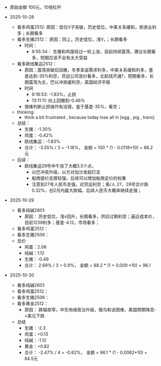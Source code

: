 - 原始金额 100元，10倍杠杆
- 2025-10-28 
  - 看多鸡蛋2512: 原因：低位V子突破，历史低位，中美关系缓和，旅游业利多；长期看多
  - 看多生猪2512： 原因：同上，历史低位，浅V，；长期看多
    - 时间： 
      - 9:55:34： 生猪和鸡蛋经过一轮上涨，目前持续震荡，建议长期看多，短期应该不会有太大受益
  - 看多欧线集运2512：
    - 原因：震荡突破后回撤，冬季圣诞需求利多，中美关系缓和利多，基差达到-35%利空，货运公司涨价看多，北航线开通?，短期看多，长期震荡为主，巴以冲突缓利空，英国经济平稳
    - 时间
      - 9:18:53: -1.83%，止损
      - 13:11:11: 向上回撤到-0.46%
    - 很难判断止损操作有没错，鉴于基差-35%，看空；
  - thinking:
    - think a bit frustrated , because today lose all in [egg , pig , trans]
  - 总结：
    - 生猪：-1.30%
    - 鸡蛋：-0.42%
    - 欧线集运：-1.83%
    - 合计： -3.55% / 3 = -1.18%， 金额 = 100 * (1 - 0.0118*10) = 88.2元
  - 后续：
    - 欧线集运29号中午涨了大概3.5个点，
      - 以巴冲突升级，以方对加沙发起打击
      - 船商提价支撑较强，后续可以增加船商定价的权重
      - 注意到27号人民币走强，对货运利空；美/人 27，28号合计跌0.32%，创2月内最大跌幅，后续人民币大概率继续走强；
      
    
- 2025-10-29
  - 看多纯碱2601: 
    - 原因： 历史低位，浅v回升，长期看多，供应过剩利空；逼近成本价，目前1239利多；基差-4.12，市场看多；
  - 看多鸡蛋2512：
  - 看多生猪2506：
  - 总价
    - 鸡蛋：2.06
    - 纯碱：1.12
    - 生猪：-0.49
    - 合计： 2.69% / 3 =  0.9%， 金额 = 88.2 * (1 + 0.009 *10) = 96.1

- 2025-10-30
  - 看多纯碱2601:
  - 看多鸡蛋2512：
  - 看多生猪2506：
  - 看多黄金2512：
    - 原因： 跌幅收窄，中东地缘政治升级，俄乌和谈困难，美国预期降息->美元下跌
  - 总结
    - 生猪：-2.3
    - 鸡蛋：+0.13
    - 纯碱：-1.12
    - 黄金：+0.82
    - 合计： -2.47% / 4 = -0.62%， 金额 = 96.1 * (1 - 0.0062*10) = 84.5元
